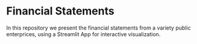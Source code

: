 # Financial Statements
In this repository we present the financial statements from a variety public enterprices, using a Streamlit App for interactive visualization.
